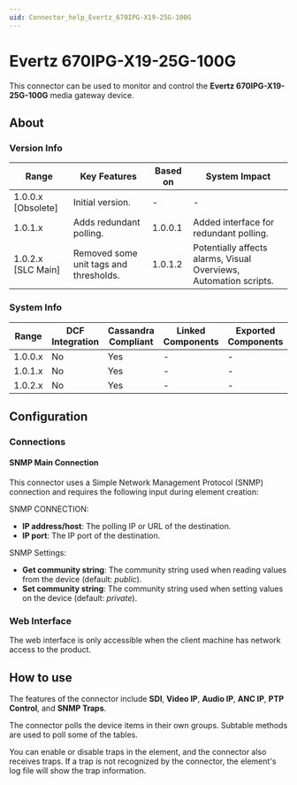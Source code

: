```yaml
---
uid: Connector_help_Evertz_670IPG-X19-25G-100G
---
```


# Evertz 670IPG-X19-25G-100G

This connector can be used to monitor and control the **Evertz 670IPG-X19-25G-100G** media gateway device.

## About

### Version Info

| Range              | Key Features                           | Based on | System Impact                                                     |
|--------------------|----------------------------------------|----------|-------------------------------------------------------------------|
| 1.0.0.x [Obsolete] | Initial version.                       | -        | -                                                                 |
| 1.0.1.x            | Adds redundant polling.                | 1.0.0.1  | Added interface for redundant polling.                            |
| 1.0.2.x [SLC Main] | Removed some unit tags and thresholds. | 1.0.1.2  | Potentially affects alarms, Visual Overviews, Automation scripts. |

### System Info

| Range     | DCF Integration     | Cassandra Compliant     | Linked Components     | Exported Components     |
|-----------|---------------------|-------------------------|-----------------------|-------------------------|
| 1.0.0.x   | No                  | Yes                     | -                     | -                       |
| 1.0.1.x   | No                  | Yes                     | -                     | -                       |
| 1.0.2.x   | No                  | Yes                     | -                     | -                       |

## Configuration

### Connections

#### SNMP Main Connection

This connector uses a Simple Network Management Protocol (SNMP) connection and requires the following input during element creation:

SNMP CONNECTION:

- **IP address/host**: The polling IP or URL of the destination.
- **IP port**: The IP port of the destination.

SNMP Settings:

- **Get community string**: The community string used when reading values from the device (default: *public*).
- **Set community string**: The community string used when setting values on the device (default: *private*).

### Web Interface

The web interface is only accessible when the client machine has network access to the product.

## How to use

The features of the connector include **SDI**, **Video IP**, **Audio IP**, **ANC IP**, **PTP Control**, and **SNMP Traps**.

The connector polls the device items in their own groups. Subtable methods are used to poll some of the tables.

You can enable or disable traps in the element, and the connector also receives traps. If a trap is not recognized by the connector, the element's log file will show the trap information.
